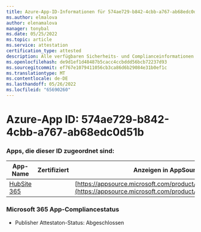 ```yaml
---
title: Azure-App-ID-Informationen für 574ae729-b842-4cbb-a767-ab68edc0d51b
ms.author: elmalova
author: elenamalova
manager: tonybal
ms.date: 05/25/2022
ms.topic: article
ms.service: attestation
certification_type: attested
description: Alle verfügbaren Sicherheits- und Complianceinformationen für 574ae729-b842-4cbb-a767-ab68edc0d51b.
ms.openlocfilehash: de9d1ef1d48487b5cacc4ccbddd56bcb72237d93
ms.sourcegitcommit: ef767e1079411056cb3ca86d6b29084e31b0ef1c
ms.translationtype: MT
ms.contentlocale: de-DE
ms.lasthandoff: 05/26/2022
ms.locfileid: "65690260"
---
```

# <a name="azure-app-id-574ae729-b842-4cbb-a767-ab68edc0d51b"></a>Azure-App ID: 574ae729-b842-4cbb-a767-ab68edc0d51b


### <a name="apps-associated-with-this-id"></a>Apps, die dieser ID zugeordnet sind:
| **App-Name** | **Zertifiziert** | **Anzeigen in AppSource** |
|--------------|---------------|-----------------------|
| [HubSite 365](../forward/WA200003704.md) |  | [https://appsource.microsoft.com/product/office/WA200003704](https://appsource.microsoft.com/product/office/WA200003704) |

### <a name="microsoft-365-app-compliance-status"></a>Microsoft 365 App-Compliancestatus
- Publisher Attestaton-Status: Abgeschlossen
